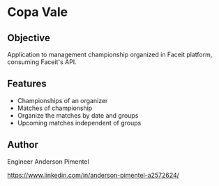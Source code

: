 #  Copa Vale

## Objective

Application to management championship organized in Faceit platform, consuming Faceit's API.

## Features

* Championships of an organizer
* Matches of championship
* Organize the matches by date and groups
* Upcoming matches independent of groups

## Author

Engineer Anderson Pimentel

https://www.linkedin.com/in/anderson-pimentel-a2572624/

